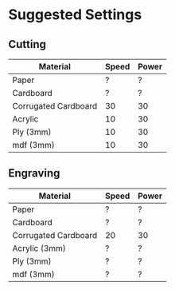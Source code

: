 # Suggested Settings 
## Cutting
| Material       | Speed      | Power  |
| ------------- |:-------------| :-----|
| Paper         | ?            | ?     |
| Cardboard      | ?           | ?    |
| Corrugated Cardboard      | 30          | 30   |
| Acrylic      | 10         | 30   |
| Ply  (3mm)    | 10         | 30   |
| mdf  (3mm)    | 10         | 30   |

## Engraving
| Material       | Speed      | Power  |
| ------------- |:-------------| :-----|
| Paper         | ?            | ?     |
| Cardboard      | ?           | ?    |
| Corrugated Cardboard      | 20          | 30   |
| Acrylic  (3mm)    | ?         | ?   |
| Ply  (3mm)    | ?         | ?   |
| mdf  (3mm)    | ?         | ?   |